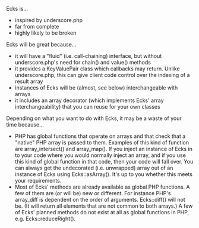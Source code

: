 Ecks is...

 * inspired by underscore.php
 * far from complete
 * highly likely to be broken

Ecks will be great because...

 * it will have a "fluid" (i.e. call-chaining) interface, but without underscore.php's need for chain() and value() methods
 * it provides a KeyValuePair class which callbacks may return. Unlike underscore.php, this can give client code control over the indexing of a result array
 * instances of Ecks will be (almost, see below) interchangeable with arrays
 * it includes an array decorator (which implements Ecks' array interchangeability) that you can reuse for your own classes

Depending on what you want to do with Ecks, it may be a waste of your time because...

 * PHP has global functions that operate on arrays and that check that a "native" PHP array is passed to them. Examples of this kind of function are array_intersect() and array_map(). If you inject an instance of Ecks in to your code where you would normally inject an array, and if you use this kind of global function in that code, then your code will fall over. You can always get the undecorated (i.e. unwrapped) array out of an instance of Ecks using Ecks::asArray(). It's up to you whether this meets your requirements.
 * Most of Ecks' methods are already available as global PHP functions. A few of them are (or will be) new or different. For instance PHP's array_diff is dependent on the order of arguments. Ecks::diff() will not be. (It will return all elements that are not common to both arrays.) A few of Ecks' planned methods do not exist at all as global functions in PHP, e.g. Ecks::reduceRight().

